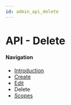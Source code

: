 ```yaml
---
id: admin_api_delete
---
```


# API - Delete

#### Navigation
- [Introduction](APIs.md)
- [Create](APICreate.md)
- [Edit](APIEdit.md)
- Delete
- [Scopes](APIScopeManage.md)
